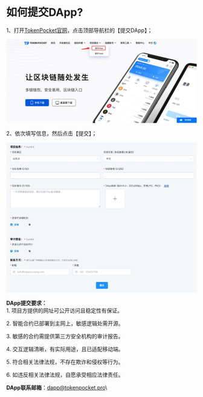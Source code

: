 # 如何提交DApp?

1、打开[TokenPocket官网](https://www.tokenpocket.pro/)，点击顶部导航栏的【提交DApp】；

![](<../.gitbook/assets/1 (46).png>)

2、依次填写信息，然后点击【提交】；

![](../.gitbook/assets/dapp2.jpg)



**DApp提交要求：**\
1\. 项目方提供的网址可公开访问且稳定性有保证。

2\. 智能合约已部署到主网上，敏感逻辑处需开源。

3\. 敏感的合约需提供第三方安全机构的审计报告。

4\. 交互逻辑清晰，有实际用途，且已适配移动端。

5\. 符合相关法律法规，不存在欺诈和侵权等行为。

6\. 如违反相关法律法规，自愿承受相应法律责任。



**DApp联系邮箱**：[dapp@tokenpocket.pro](mailto:service@tokenpocket.pro)\
